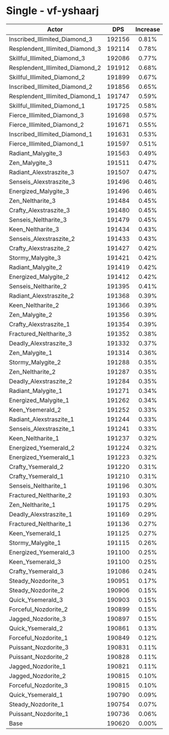 # Single - vf-yshaarj
| Actor | DPS | Increase |
|---|:---:|:---:|
|Inscribed_Illimited_Diamond_3|192156|0.81%|
|Resplendent_Illimited_Diamond_3|192114|0.78%|
|Skillful_Illimited_Diamond_3|192086|0.77%|
|Resplendent_Illimited_Diamond_2|191912|0.68%|
|Skillful_Illimited_Diamond_2|191899|0.67%|
|Inscribed_Illimited_Diamond_2|191856|0.65%|
|Resplendent_Illimited_Diamond_1|191747|0.59%|
|Skillful_Illimited_Diamond_1|191725|0.58%|
|Fierce_Illimited_Diamond_3|191698|0.57%|
|Fierce_Illimited_Diamond_2|191671|0.55%|
|Inscribed_Illimited_Diamond_1|191631|0.53%|
|Fierce_Illimited_Diamond_1|191597|0.51%|
|Radiant_Malygite_3|191563|0.49%|
|Zen_Malygite_3|191511|0.47%|
|Radiant_Alexstraszite_3|191507|0.47%|
|Senseis_Alexstraszite_3|191496|0.46%|
|Energized_Malygite_3|191496|0.46%|
|Zen_Neltharite_3|191484|0.45%|
|Crafty_Alexstraszite_3|191480|0.45%|
|Senseis_Neltharite_3|191479|0.45%|
|Keen_Neltharite_3|191434|0.43%|
|Senseis_Alexstraszite_2|191433|0.43%|
|Crafty_Alexstraszite_2|191427|0.42%|
|Stormy_Malygite_3|191421|0.42%|
|Radiant_Malygite_2|191419|0.42%|
|Energized_Malygite_2|191412|0.42%|
|Senseis_Neltharite_2|191395|0.41%|
|Radiant_Alexstraszite_2|191368|0.39%|
|Keen_Neltharite_2|191366|0.39%|
|Zen_Malygite_2|191356|0.39%|
|Crafty_Alexstraszite_1|191354|0.39%|
|Fractured_Neltharite_3|191352|0.38%|
|Deadly_Alexstraszite_3|191332|0.37%|
|Zen_Malygite_1|191314|0.36%|
|Stormy_Malygite_2|191288|0.35%|
|Zen_Neltharite_2|191287|0.35%|
|Deadly_Alexstraszite_2|191284|0.35%|
|Radiant_Malygite_1|191271|0.34%|
|Energized_Malygite_1|191262|0.34%|
|Keen_Ysemerald_2|191252|0.33%|
|Radiant_Alexstraszite_1|191244|0.33%|
|Senseis_Alexstraszite_1|191241|0.33%|
|Keen_Neltharite_1|191237|0.32%|
|Energized_Ysemerald_2|191224|0.32%|
|Energized_Ysemerald_1|191223|0.32%|
|Crafty_Ysemerald_2|191220|0.31%|
|Crafty_Ysemerald_1|191210|0.31%|
|Senseis_Neltharite_1|191196|0.30%|
|Fractured_Neltharite_2|191193|0.30%|
|Zen_Neltharite_1|191175|0.29%|
|Deadly_Alexstraszite_1|191169|0.29%|
|Fractured_Neltharite_1|191136|0.27%|
|Keen_Ysemerald_1|191125|0.27%|
|Stormy_Malygite_1|191115|0.26%|
|Energized_Ysemerald_3|191100|0.25%|
|Keen_Ysemerald_3|191100|0.25%|
|Crafty_Ysemerald_3|191086|0.24%|
|Steady_Nozdorite_3|190951|0.17%|
|Steady_Nozdorite_2|190906|0.15%|
|Quick_Ysemerald_3|190903|0.15%|
|Forceful_Nozdorite_2|190899|0.15%|
|Jagged_Nozdorite_3|190897|0.15%|
|Quick_Ysemerald_2|190861|0.13%|
|Forceful_Nozdorite_1|190849|0.12%|
|Puissant_Nozdorite_3|190831|0.11%|
|Puissant_Nozdorite_2|190828|0.11%|
|Jagged_Nozdorite_1|190821|0.11%|
|Jagged_Nozdorite_2|190815|0.10%|
|Forceful_Nozdorite_3|190815|0.10%|
|Quick_Ysemerald_1|190790|0.09%|
|Steady_Nozdorite_1|190754|0.07%|
|Puissant_Nozdorite_1|190736|0.06%|
|Base|190620|0.00%|
